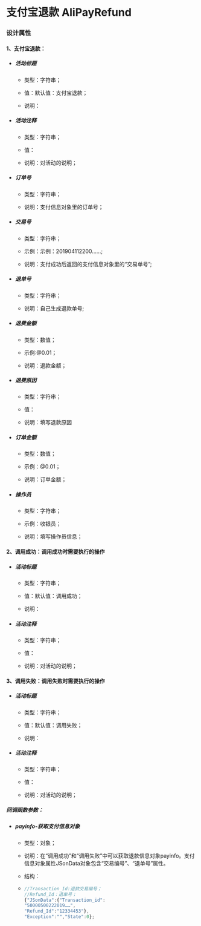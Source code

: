 # 支付宝退款 AliPayRefund

### 设计属性

#### 1、支付宝退款：

* ##### 活动标题

  * 类型：字符串；

  * 值：默认值：支付宝退款；

  * 说明：
* ##### 活动注释

  * 类型：字符串；

  * 值：

  * 说明：对活动的说明；
* ##### 订单号

  * 类型：字符串；

  * 说明：支付信息对象里的订单号；
* ##### 交易号

  * 类型：字符串；

  * 示例：示例：201904112200……;

  * 说明：支付成功后返回的支付信息对象里的“交易单号”;
* ##### 退单号

  * 类型：字符串；

  * 说明：自己生成退款单号;
* ##### 退费金额

  * 类型：数值；

  * 示例:@0.01；

  * 说明：退款金额；
* ##### 退费原因

  * 类型：字符串；

  * 值：

  * 说明：填写退款原因
* ##### 订单金额

  * 类型：数值；

  * 示例：@0.01；

  * 说明：订单金额；
* ##### 操作员

  * 类型：字符串；

  * 示例：收银员；

  * 说明：填写操作员信息；

#### 2、调用成功：调用成功时需要执行的操作

* ##### 活动标题

  * 类型：字符串；

  * 值：默认值：调用成功；

  * 说明：
* ##### 活动注释

  * 类型：字符串；

  * 值：

  * 说明：对活动的说明；

#### 3、调用失败：调用失败时需要执行的操作

* ##### 活动标题

  * 类型：字符串；

  * 值：默认值：调用失败；

  * 说明：
* ##### 活动注释

  * 类型：字符串；

  * 值：

  * 说明：对活动的说明；

##### 回调函数参数：

* ##### payinfo-获取支付信息对象

  * 类型：对象；

  * 说明：在“调用成功”和“调用失败”中可以获取退款信息对象payinfo。支付信息对象属性JSonData对象包含“交易编号”、“退单号”属性。

  * 结构：

  * ```js
    //Transaction_Id:退款交易编号；
    //Refund_Id：退单号；
    {"JSonData":{"Transaction_id":
    "50000500222019……",
    "Refund_Id":"12334453"},
    "Exception":"","State":0};
    ```



